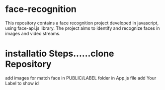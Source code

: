 # face-recognition
This repository contains a face recognition project developed in javascript, using face-api.js library. The project aims to identify and recognize faces in images and video streams.


# installatio Steps......clone Repository
add images for match face in PUBLIC/LABEL folder
in App.js file add Your Label to show id
